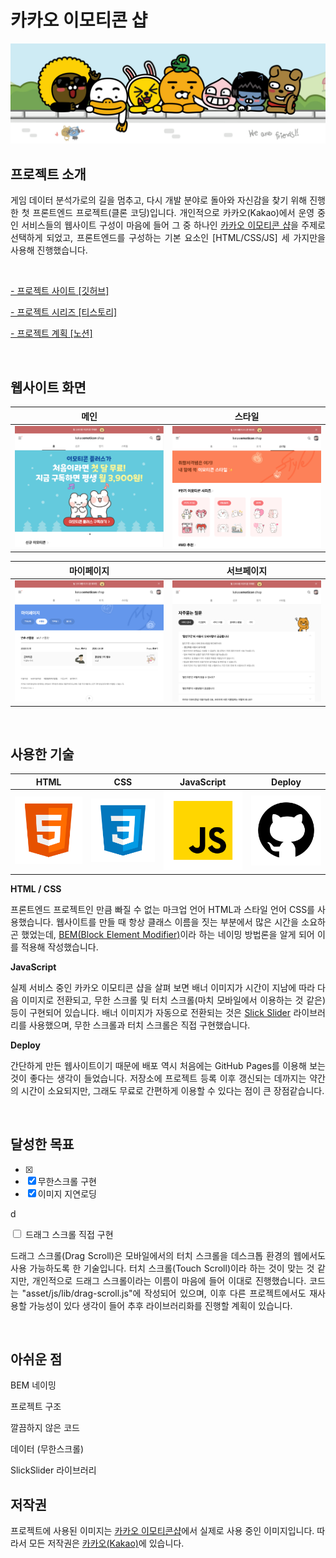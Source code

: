 # 카카오 이모티콘 샵

![카카오 이모티콘샵](./docs/intro-header.png)

## 프로젝트 소개

<p align="justify">
게임 데이터 분석가로의 길을 멈추고, 다시 개발 분야로 돌아와 자신감을 찾기 위해 진행한 첫 프론트엔드 프로젝트(클론 코딩)입니다. 개인적으로 카카오(Kakao)에서 운영 중인 서비스들의 웹사이트 구성이 마음에 들어 그 중 하나인 <a href="https://e.kakao.com/" target="_blank">카카오 이모티콘 샵</a>을 주제로 선택하게 되었고, 프론트엔드를 구성하는 기본 요소인 [HTML/CSS/JS] 세 가지만을 사용해 진행했습니다.
</p>

<br>

[- 프로젝트 사이트 [깃허브]](https://n0hack.github.io/kakao-emoticon-shop)

[- 프로젝트 시리즈 [티스토리]]()

[- 프로젝트 계획 [노션]](https://n0hack.notion.site/78447910a05446b9bb9a0daa86c454d8)

<br>

## 웹사이트 화면

|  메인   |  스타일  |
| :-----: | :------: |
| ![main] | ![style] |

| 마이페이지 | 서브페이지 |
| :--------: | :--------: |
| ![mypage]  | ![subpage] |

<br>

## 사용한 기술

|  HTML   |  CSS   | JavaScript | Deploy |
| :-----: | :----: | :--------: | :----: |
| ![HTML] | ![CSS] |   ![JS]    | ![GIT] |

**HTML / CSS**

<p align="justify">
프론트엔드 프로젝트인 만큼 빠질 수 없는 마크업 언어 HTML과 스타일 언어 CSS를 사용했습니다. 웹사이트를 만들 때 항상 클래스 이름을 짓는 부분에서 많은 시간을 소요하곤 했었는데, <a href="http://getbem.com/" target="_blank">BEM(Block Element Modifier)</a>이라 하는 네이밍 방법론을 알게 되어 이를 적용해 작성했습니다.
</p>

**JavaScript**

<p align="justify">
실제 서비스 중인 카카오 이모티콘 샵을 살펴 보면 배너 이미지가 시간이 지남에 따라 다음 이미지로 전환되고, 무한 스크롤 및 터치 스크롤(마치 모바일에서 이용하는 것 같은) 등이 구현되어 있습니다. 배너 이미지가 자동으로 전환되는 것은 <a href="https://kenwheeler.github.io/slick/" target="_blank">Slick Slider</a> 라이브러리를 사용했으며, 무한 스크롤과 터치 스크롤은 직접 구현했습니다.
</p>

**Deploy**

<p align="justify">
간단하게 만든 웹사이트이기 때문에 배포 역시 처음에는 GitHub Pages를 이용해 보는 것이 좋다는 생각이 들었습니다. 저장소에 프로젝트 등록 이후 갱신되는 데까지는 약간의 시간이 소요되지만, 그래도 무료로 간편하게 이용할 수 있다는 점이 큰 장점같습니다.
</p>

<br>

## 달성한 목표

- [x]
- [x] 무한스크롤 구현
- [x] 이미지 지연로딩

<p align="justify">
d
</p>

<input type="checkbox"> 드래그 스크롤 직접 구현

<p align="justify">
드래그 스크롤(Drag Scroll)은 모바일에서의 터치 스크롤을 데스크톱 환경의 웹에서도 사용 가능하도록 한 기술입니다. 터치 스크롤(Touch Scroll)이라 하는 것이 맞는 것 같지만, 개인적으로 드래그 스크롤이라는 이름이 마음에 들어 이대로 진행했습니다. 코드는 "asset/js/lib/drag-scroll.js"에 작성되어 있으며, 이후 다른 프로젝트에서도 재사용할 가능성이 있다 생각이 들어 추후 라이브러리화를 진행할 계획이 있습니다.
</p>

<br>

## 아쉬운 점

BEM 네이밍

프로젝트 구조

깔끔하지 않은 코드

데이터 (무한스크롤)

SlickSlider 라이브러리

## 저작권

프로젝트에 사용된 이미지는 [카카오 이모티콘샵](https://e.kakao.com/)에서 실제로 사용 중인 이미지입니다. 따라서 모든 저작권은 [카카오(Kakao)](https://www.kakaocorp.com/page/)에 있습니다.

<!-- References -->

[main]: ./docs/home.png
[style]: ./docs/style.png
[hot]: ./docs/hot.png
[new]: ./docs/new.png
[mypage]: ./docs/mypage.png
[subpage]: ./docs/subpage.png
[html]: ./docs/html.svg
[css]: ./docs/css.svg
[js]: ./docs/javascript.svg
[git]: ./docs/github.svg

